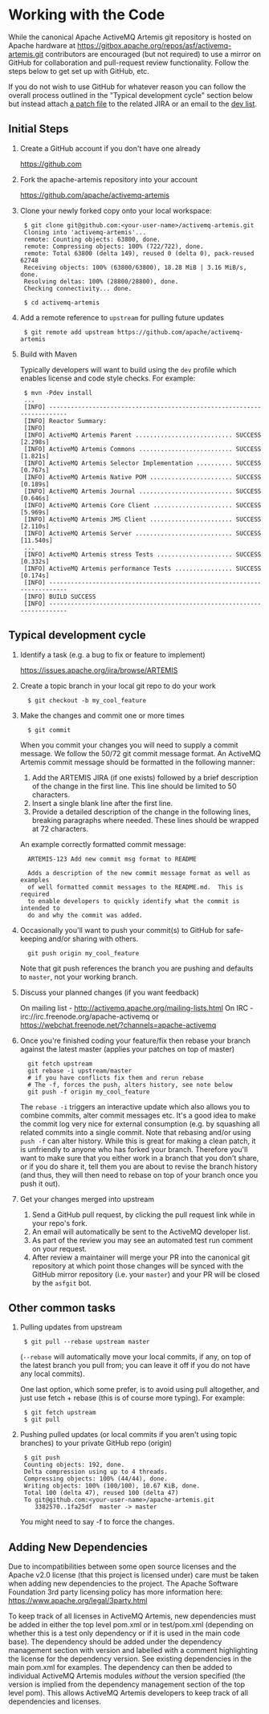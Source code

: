# Working with the Code

While the canonical Apache ActiveMQ Artemis git repository is hosted on Apache hardware at https://gitbox.apache.org/repos/asf/activemq-artemis.git
contributors are encouraged (but not required) to use a mirror on GitHub for collaboration and pull-request review
functionality. Follow the steps below to get set up with GitHub, etc.

If you do not wish to use GitHub for whatever reason you can follow the overall process outlined in the "Typical
development cycle" section below but instead attach [a patch file](https://git-scm.com/docs/git-format-patch) to the
related JIRA or an email to the [dev list](http://activemq.apache.org/mailing-lists.html).

## Initial Steps

1. Create a GitHub account if you don't have one already

   https://github.com
   
1. Fork the apache-artemis repository into your account

   https://github.com/apache/activemq-artemis
   
1. Clone your newly forked copy onto your local workspace:

        $ git clone git@github.com:<your-user-name>/activemq-artemis.git
        Cloning into 'activemq-artemis'...
        remote: Counting objects: 63800, done.
        remote: Compressing objects: 100% (722/722), done.
        remote: Total 63800 (delta 149), reused 0 (delta 0), pack-reused 62748
        Receiving objects: 100% (63800/63800), 18.28 MiB | 3.16 MiB/s, done.
        Resolving deltas: 100% (28800/28800), done.
        Checking connectivity... done.
     
        $ cd activemq-artemis
   
1. Add a remote reference to `upstream` for pulling future updates

        $ git remote add upstream https://github.com/apache/activemq-artemis

1. Build with Maven

   Typically developers will want to build using the `dev` profile which enables license and code style checks. For
   example:
   
        $ mvn -Pdev install
        ...
        [INFO] ------------------------------------------------------------------------
        [INFO] Reactor Summary:
        [INFO] 
        [INFO] ActiveMQ Artemis Parent ........................... SUCCESS [2.298s]
        [INFO] ActiveMQ Artemis Commons .......................... SUCCESS [1.821s]
        [INFO] ActiveMQ Artemis Selector Implementation .......... SUCCESS [0.767s]
        [INFO] ActiveMQ Artemis Native POM ....................... SUCCESS [0.189s]
        [INFO] ActiveMQ Artemis Journal .......................... SUCCESS [0.646s]
        [INFO] ActiveMQ Artemis Core Client ...................... SUCCESS [5.969s]
        [INFO] ActiveMQ Artemis JMS Client ....................... SUCCESS [2.110s]
        [INFO] ActiveMQ Artemis Server ........................... SUCCESS [11.540s]
        ...
        [INFO] ActiveMQ Artemis stress Tests ..................... SUCCESS [0.332s]
        [INFO] ActiveMQ Artemis performance Tests ................ SUCCESS [0.174s]
        [INFO] ------------------------------------------------------------------------
        [INFO] BUILD SUCCESS
        [INFO] ------------------------------------------------------------------------

## Typical development cycle

1. Identify a task (e.g. a bug to fix or feature to implement)

   https://issues.apache.org/jira/browse/ARTEMIS

1. Create a topic branch in your local git repo to do your work

         $ git checkout -b my_cool_feature

1. Make the changes and commit one or more times

         $ git commit

   <a name="commitMessageDetails"></a> When you commit your changes you will need to supply a commit message. We follow the
    50/72 git commit message format. An ActiveMQ Artemis commit message should be formatted in the following manner:
                                                                        
   1. Add the ARTEMIS JIRA (if one exists) followed by a brief description of the change in the first line. This line
      should be limited to 50 characters.
   1. Insert a single blank line after the first line.
   1. Provide a detailed description of the change in the following lines, breaking paragraphs where needed. These lines
      should be wrapped at 72 characters.
                                                                        
   An example correctly formatted commit message:
                                                                        
         ARTEMIS-123 Add new commit msg format to README
        
         Adds a description of the new commit message format as well as examples
         of well formatted commit messages to the README.md.  This is required 
         to enable developers to quickly identify what the commit is intended to 
         do and why the commit was added.

1. Occasionally you'll want to push your commit(s) to GitHub for safe-keeping and/or sharing with others.

         git push origin my_cool_feature  
    
   Note that git push references the branch you are pushing and defaults to `master`, not your working branch.
   
1. Discuss your planned changes (if you want feedback)

   On mailing list - http://activemq.apache.org/mailing-lists.html
   On IRC - irc://irc.freenode.org/apache-activemq or https://webchat.freenode.net/?channels=apache-activemq

1. Once you're finished coding your feature/fix then rebase your branch against the latest master (applies your patches 
   on top of master)
   
         git fetch upstream  
         git rebase -i upstream/master  
         # if you have conflicts fix them and rerun rebase  
         # The -f, forces the push, alters history, see note below  
         git push -f origin my_cool_feature
    
   The `rebase -i` triggers an interactive update which also allows you to combine commits, alter commit messages etc. 
   It's a good idea to make the commit log very nice for external consumption (e.g. by squashing all related commits 
   into a single commit. Note that rebasing and/or using `push -f` can alter history. While this is great for making a 
   clean patch, it is unfriendly to anyone who has forked your branch. Therefore you'll want to make sure that you 
   either work in a branch that you don't share, or if you do share it, tell them you are about to revise the branch 
   history (and thus, they will then need to rebase on top of your branch once you push it out).

1. Get your changes merged into upstream

    1. Send a GitHub pull request, by clicking the pull request link while in your repo's fork.
    1. An email will automatically be sent to the ActiveMQ developer list.
    1. As part of the review you may see an automated test run comment on your request.
    1. After review a maintainer will merge your PR into the canonical git repository at which point those changes will 
       be synced with the GitHub mirror repository (i.e. your `master`) and your PR will be closed by the `asfgit` bot.

## Other common tasks       
    
1. Pulling updates from upstream

        $ git pull --rebase upstream master
        
   (`--rebase` will automatically move your local commits, if any, on top of the latest branch you pull from; you can leave
   it off if you do not have any local commits).
   
   One last option, which some prefer, is to avoid using pull altogether, and just use fetch + rebase (this is of course
   more typing). For example:
   
        $ git fetch upstream
        $ git pull

1. Pushing pulled updates (or local commits if you aren't using topic branches) to your private GitHub repo (origin)
    
        $ git push  
        Counting objects: 192, done.  
        Delta compression using up to 4 threads.  
        Compressing objects: 100% (44/44), done.  
        Writing objects: 100% (100/100), 10.67 KiB, done.  
        Total 100 (delta 47), reused 100 (delta 47)  
        To git@github.com:<your-user-name>/apache-artemis.git  
           3382570..1fa25df  master -> master

   You might need to say -f to force the changes.

## Adding New Dependencies

Due to incompatibilities between some open source licenses and the Apache v2.0 license (that this project is licensed under)
care must be taken when adding new dependencies to the project.  The Apache Software Foundation 3rd party licensing 
policy has more information here: https://www.apache.org/legal/3party.html

To keep track of all licenses in ActiveMQ Artemis, new dependencies must be added in either the top level pom.xml or in test/pom.xml
(depending on whether this is a test only dependency or if it is used in the main code base).  The dependency should be
added under the dependency management section with version and labelled with a comment highlighting the license for the
dependency version.  See existing dependencies in the main pom.xml for examples.  The dependency can then be added to
individual ActiveMQ Artemis modules *without* the version specified (the version is implied from the dependency management
section of the top level pom).  This allows ActiveMQ Artemis developers to keep track of all dependencies and licenses.